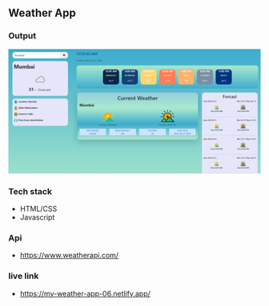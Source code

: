 ## Weather App

### Output

![Output](./images/output.PNG)

### Tech stack

- HTML/CSS
- Javascript

### Api

- https://www.weatherapi.com/

### live link

- https://my-weather-app-06.netlify.app/
